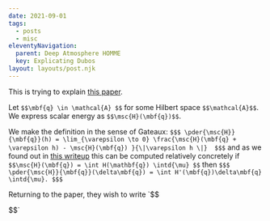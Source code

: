 ```yaml
---
date: 2021-09-01
tags:
  - posts
  - misc
eleventyNavigation:
  parent: Deep Atmosphere HOMME
  key: Explicating Dubos
layout: layouts/post.njk
---
```


This is trying to explain [this paper](https://journals.ametsoc.org/view/journals/mwre/142/10/mwr-d-14-00069.1.xml).

Let `$$\mbf{q} \in \mathcal{A} $$` for some Hilbert space `$$\mathcal{A}$$`. We express scalar energy as `$$\msc{H}(\mbf{q})$$`. 

We make the definition in the sense of Gateaux:
`$$$
\pder{\msc{H}}{\mbf{q}}(h) = \lim_{\varepsilon \to 0} \frac{\msc{H}(\mbf{q} + \varepsilon h) - \msc{H}(\mbf{q}) }{\|\varepsilon h \|} 
$$$`
and as we found out in [this writeup](https://open-lab-notebook.glitch.me/posts/math/calc_of_variations/) this can be computed relatively concretely if `$$\msc{H}(\mbf{q}) = \int H(\mathbf{q}) \intd{\mu} $$` then
`$$$ 
\pder{\msc{H}}{\mbf{q}}(\delta\mbf{q}) = \int H'(\mbf{q})\delta\mbf{q} \intd{\mu}.
$$$`

Returning to the paper, they wish to write
`$$

$$`

